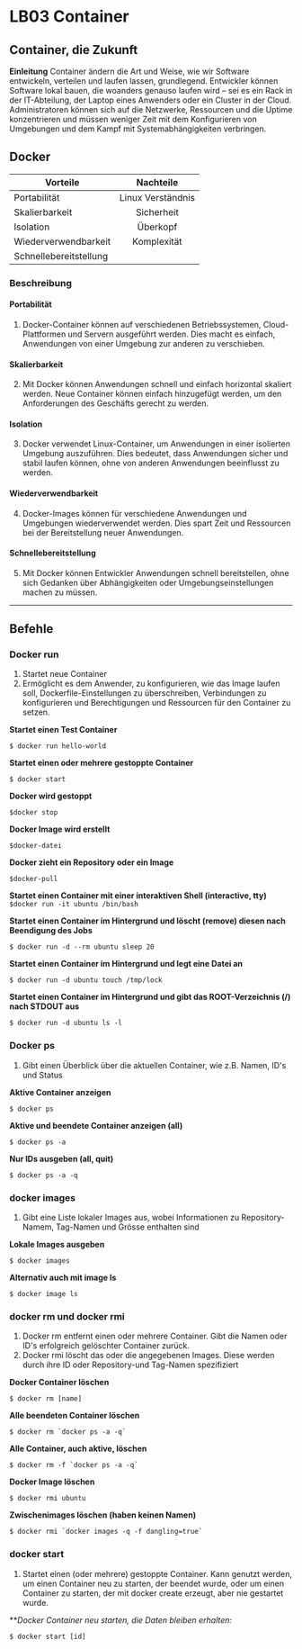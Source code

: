 # LB03 Container
## Container, die Zukunft
**Einleitung**
Container ändern die Art und Weise, wie wir Software entwickeln, verteilen und laufen lassen, grundlegend.
Entwickler können Software lokal bauen, die woanders genauso laufen wird – sei es ein Rack in der IT-Abteilung,
der Laptop eines Anwenders oder ein Cluster in der Cloud.
Administratoren können sich auf die Netzwerke, Ressourcen und die Uptime konzentrieren und müssen weniger Zeit mit dem Konfigurieren
von Umgebungen und dem Kampf mit Systemabhängigkeiten verbringen.

## Docker ##
|**Vorteile**   |**Nachteile**       |
|---------------|:------------------:|
|Portabilität   |Linux Verständnis   |
|Skalierbarkeit |Sicherheit
|Isolation      |Überkopf
|Wiederverwendbarkeit|Komplexität
|Schnellebereitstellung| 

### Beschreibung
#### Portabilität
1. Docker-Container können auf verschiedenen Betriebssystemen, Cloud-Plattformen und Servern ausgeführt werden. Dies macht es einfach, Anwendungen von einer Umgebung zur anderen zu verschieben.
#### Skalierbarkeit
2. Mit Docker können Anwendungen schnell und einfach horizontal skaliert werden. Neue Container können einfach hinzugefügt werden, um den Anforderungen des Geschäfts gerecht zu werden.
#### Isolation
3. Docker verwendet Linux-Container, um Anwendungen in einer isolierten Umgebung auszuführen. Dies bedeutet, dass Anwendungen sicher und stabil laufen können, ohne von anderen Anwendungen beeinflusst zu werden.
#### Wiederverwendbarkeit
4. Docker-Images können für verschiedene Anwendungen und Umgebungen wiederverwendet werden. Dies spart Zeit und Ressourcen bei der Bereitstellung neuer Anwendungen.
#### Schnellebereitstellung
5.  Mit Docker können Entwickler Anwendungen schnell bereitstellen, ohne sich Gedanken über Abhängigkeiten oder Umgebungseinstellungen machen zu müssen.

***
## Befehle ##

### Docker run ###
1. Startet neue Container
2. Ermöglicht es dem Anwender, zu konfigurieren, wie das Image laufen soll, Dockerfile-Einstellungen zu überschreiben, Verbindungen zu konfigurieren und Berechtigungen und Ressourcen für den Container zu setzen.

**Startet einen Test Container**

``$ docker run hello-world``

**Startet einen oder mehrere gestoppte Container**

``$ docker start``

**Docker wird gestoppt**

``$docker stop``

**Docker Image wird erstellt**

``$docker-datei``

**Docker zieht ein Repository oder ein Image**

``$docker-pull``

**Startet einen Container mit einer interaktiven Shell (interactive, tty)**
``$docker run -it ubuntu /bin/bash``

**Startet einen Container im Hintergrund und löscht (remove) diesen nach Beendigung des Jobs**

``$ docker run -d --rm ubuntu sleep 20``

**Startet einen Container im Hintergrund und legt eine Datei an**

``$ docker run -d ubuntu touch /tmp/lock``

**Startet einen Container im Hintergrund und gibt das ROOT-Verzeichnis (/) nach STDOUT aus**

``$ docker run -d ubuntu ls -l``

### Docker ps
1. Gibt einen Überblick über die aktuellen Container, wie z.B. Namen, ID's und Status
   
**Aktive Container anzeigen**

``$ docker ps``

**Aktive und beendete Container anzeigen (all)**

``$ docker ps -a``

**Nur IDs ausgeben (all, quit)**

``$ docker ps -a -q``


### docker images
1. Gibt eine Liste lokaler Images aus, wobei Informationen zu Repository-Namem, Tag-Namen und Grösse enthalten sind
   
**Lokale Images ausgeben**

``$ docker images``

**Alternativ auch mit image ls**

``$ docker image ls``


### docker rm und docker rmi
1. Docker rm entfernt einen oder mehrere Container. Gibt die Namen oder ID's erfolgreich gelöschter Container zurück.
2. Docker rmi löscht das oder die angegebenen Images. Diese werden durch ihre ID oder Repository-und Tag-Namen spezifiziert
   
**Docker Container löschen**

``$ docker rm [name]``

**Alle beendeten Container löschen**

``$ docker rm `docker ps -a -q` ``

**Alle Container, auch aktive, löschen**

``$ docker rm -f `docker ps -a -q` ``

**Docker Image löschen**

``$ docker rmi ubuntu``

**Zwischenimages löschen (haben keinen Namen)**

``$ docker rmi `docker images -q -f dangling=true` ``

### docker start
1. Startet einen (oder mehrere) gestoppte Container.
Kann genutzt werden, um einen Container neu zu starten, der beendet wurde, oder um einen Container zu starten, der mit docker create erzeugt, aber nie gestartet wurde.

***Docker Container neu starten, die Daten bleiben erhalten:*

``$ docker start [id]``

[^1]: M300 LB03
[^2]: von **Cyrill Kälin** 
